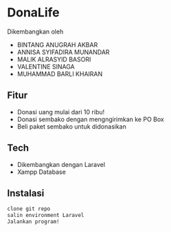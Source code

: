 # DonaLife

Dikembangkan oleh
- BINTANG ANUGRAH AKBAR
- ANNISA SYIFADIRA MUNANDAR
- MALIK ALRASYID BASORI
- VALENTINE SINAGA
- MUHAMMAD BARLI KHAIRAN

## Fitur

- Donasi uang mulai dari 10 ribu!
- Donasi sembako dengan mengngirimkan ke PO Box
- Beli paket sembako untuk didonasikan

## Tech
- Dikembangkan dengan Laravel
- Xampp Database

## Instalasi
```sh
clone git repo
salin environment Laravel 
Jalankan program!
```
